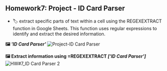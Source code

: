 ## Homework7: Project - ID Card Parser
- 🏷 extract specific parts of text within a cell using the REGEXEXTRACT function in Google Sheets. This function uses regular expressions to identify and extract the desired information.
  
**🖼 *'ID Card Parser'*** 
![Project-ID Card Parser](https://github.com/user-attachments/assets/1508b1a6-2a64-4624-9d73-631ef32b1165)


**🖼 Extract information using **=REGEXEXTRACT** *['ID Card Parser']*** 
![HW#7_ID Card Parser 2](https://github.com/user-attachments/assets/afa74da0-5eb0-4c9f-ab66-680eaaee8916)
